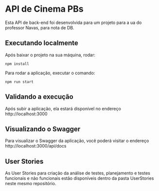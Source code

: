 # API de Cinema PBs

Esta API de back-end foi desenvolvida para um projeto para a ua do professor Navas, para nota de DB.
## Executando localmente
Após baixar o projeto na sua máquina, rodar:
```
npm install
```

Para rodar a aplicação, executar o comando:
```
npm run start
```

## Validando a execução
Após subir a aplicação, ela estará disponível no endereço http://localhost:3000

## Visualizando o Swagger
Para visualizar o Swagger da aplicação, você poderá visitar o endereço http://localhost:3000/api/docs

## User Stories
As User Stories para criação da análise de testes, planejamento e testes funcionais e não funcionais estão disponíveis dentro da pasta UserStories neste mesmo repositório.
